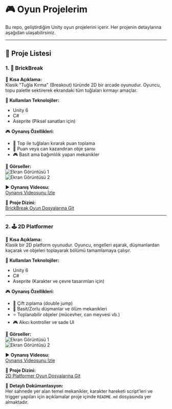 # 🎮 Oyun Projelerim  
Bu repo, geliştirdiğim Unity oyun projelerini içerir. Her projenin detaylarına aşağıdan ulaşabilirsiniz.

---

## 📂 Proje Listesi

### 1. 🧱 BrickBreak  
📌 **Kısa Açıklama:**  
Klasik "Tuğla Kırma" (Breakout) türünde 2D bir arcade oyunudur. Oyuncu, topu paletle sektirerek ekrandaki tüm tuğlaları kırmayı amaçlar.

🔧 **Kullanılan Teknolojiler:**  
- Unity 6  
- C#  
- Aseprite (Piksel sanatları için)

🎮 **Oynanış Özellikleri:**  
- 🎯 Top ile tuğlaları kırarak puan toplama  
- 🧲 Puan veya can kazandıran obje şansı  
- 🎮 Basit ama bağımlılık yapan mekanikler

📸 **Görseller:**  
![Ekran Görüntüsü 1](gorseller/screenshot1.png)  
![Ekran Görüntüsü 2](gorseller/screenshot2.png)

▶️ **Oynanış Videosu:**  
[Oynanış Videosunu İzle](https://youtu.be/...)

📂 **Proje Dizini:**  
[BrickBreak Oyun Dosyalarına Git](./BrickBreak)

---

### 2. 🕹️ 2D Platformer  
📌 **Kısa Açıklama:**  
Klasik bir 2D platform oyunudur. Oyuncu, engelleri aşarak, düşmanlardan kaçarak ve objeleri toplayarak bölümü tamamlamaya çalışır.

🔧 **Kullanılan Teknolojiler:**  
- Unity 6  
- C#  
- Aseprite (Karakter ve çevre tasarımları için)

🎮 **Oynanış Özellikleri:**  
- 🦘 Çift zıplama (double jump)  
- 🧟 Basit/Zorlu düşmanlar ve ölüm mekanikleri  
- ⭐ Toplanabilir objeler (mücevher, can meyvesi vb.)  
- 🎮 Akıcı kontroller ve sade UI

📸 **Görseller:**  
![Ekran Görüntüsü 1](gorseller/platformer1.png)  
![Ekran Görüntüsü 2](gorseller/platformer2.png)

▶️ **Oynanış Videosu:**  
[Oynanış Videosunu İzle](https://youtu.be/...)

📂 **Proje Dizini:**  
[2D Platformer Oyun Dosyalarına Git](./2DPlatformer)

📝 **Detaylı Dokümantasyon:**  
Her sahnede yer alan temel mekanikler, karakter hareketi script’leri ve trigger yapıları için açıklamalar proje içinde `README.md` dosyasında yer almaktadır.
